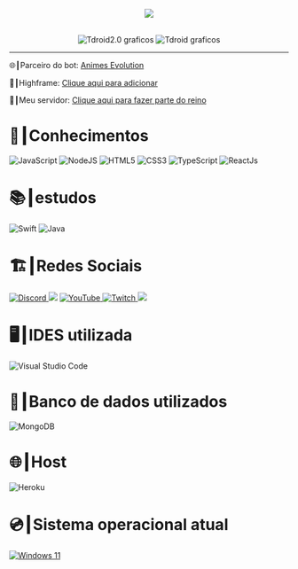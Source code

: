 </head>
<!-- BLOG-POST-LIST:START -->
<p align="center">
    <img src="https://discord.c99.nl/widget/theme-4/570700558533656586.png" />
</p>

<p align="center">
    <br>
    <img src="https://github-readme-stats.vercel.app/api?username=Tdroid20&show_icons=true&custom_title=Tdroid2.0&title_color=35ff00&bg_color=161B22&text_color=11bbb2&count_private=true&icon_color=35ff00&border_color=161B22"
            alt="Tdroid2.0 graficos" />
    <img src="https://github-readme-stats.vercel.app/api/top-langs/?username=Tdroid20&layout=compact&title_color=35ff00&bg_color=161B22&text_color=11bbb2&count_private=true&icon_color=11bbb2&border_color=161B22&show_icons=true&custom_title=Linguagens mais usadas"
            alt="Tdroid graficos " />

</p>
<hr>

<div>
    <p>
    🌐┃Parceiro do bot: <a href="https://discord.gg/animesbrasil">Animes Evolution</a>
</p>
<p>
    🤖┃Highframe: <a
        href="https://discord.com/oauth2/authorize?client_id=901168812563525702&permissions=2147483647&scope=bot%20applications.commands">Clique
        aqui para adicionar</a>
</p>
<p>
    🏰┃Meu servidor: <a href="https://discord.gg/NMv9a2dzHb">Clique aqui para fazer parte do reino</a>
</p>
</div

<br>
<h1>📑┃Conhecimentos</h1>
<div>
    <img alt="JavaScript" src="https://img.shields.io/badge/javascript-%23323330.svg?style=for-the-badge&logo=javascript&logoColor=%23F7DF1E" />
    <img alt="NodeJS" src="https://img.shields.io/badge/node.js-%2343853D.svg?style=for-the-badge&logo=node.js&logoColor=white" />
    <img alt="HTML5" src="https://img.shields.io/badge/html5-%23E34F26.svg?style=for-the-badge&logo=html5&logoColor=white" />
    <img alt="CSS3" src="https://img.shields.io/badge/css3-%231572B6.svg?style=for-the-badge&logo=css3&logoColor=white" />
    <img alt="TypeScript" src="https://img.shields.io/badge/typescript-%23007ACC.svg?style=for-the-badge&logo=typescript&logoColor=white" />
    <img alt="ReactJs" src="https://img.shields.io/badge/ReactJs-%2320232a.svg?style=for-the-badge&logo=react&logoColor=%2361DAFB" />
</div>
<h1>📚┃estudos </h1>
    <div>
          <img alt="Swift" src="https://img.shields.io/badge/swift-F54A2A?style=for-the-badge&logo=swift&logoColor=white" />
          <img alt="Java" src="https://img.shields.io/badge/java-%23ED8B00.svg?style=for-the-badge&logo=java&logoColor=white" />
    </div>
<h1>🏗️┃Redes Sociais</h1>

<div>
    <a href="https://discord.gg/NMv9a2dzHb">
        <img alt="Discord" src="https://img.shields.io/badge/Discord-%237289DA.svg?style=for-the-badge&logo=discord&logoColor=white" />
    </a>
        <img src="https://img.shields.io/badge/PSN-%230070D1.svg?style=for-the-badge&logo=Playstation&logoColor=white"> 
    <a href="https://youtube.com/c/tdroid20youtuber">
        <img alt="YouTube" src="https://img.shields.io/badge/T droid 2.0-%23FF0000.svg?style=for-the-badge&logo=YouTube&logoColor=white" />
    </a>
    <a href="https://www.twitch.tv/tdroid20">
            <img alt="Twitch" src="https://img.shields.io/badge/Twitch-9347FF?style=for-the-badge&logo=twitch&logoColor=white" />
    </a>
    <a href="https://steamcommunity.com/id/Tdroid20/">
        <img src="https://img.shields.io/badge/steam-%23000000.svg?style=for-the-badge&logo=steam&logoColor=white" />
</a>
</div
<br>
<h1>🖥️┃IDES utilizada</h1>
<img alt="Visual Studio Code" src="https://img.shields.io/badge/Visual%20Studio%20Code-0078d7.svg?style=for-the-badge&logo=visual-studio-code&logoColor=white" />
    
<h1>💾┃Banco de dados utilizados</h1>
<img alt="MongoDB" src="https://img.shields.io/badge/MongoDB-%234ea94b.svg?style=for-the-badge&logo=mongodb&logoColor=white" />

<h1>🌐┃Host</h1>
<img alt="Heroku" src="https://img.shields.io/badge/heroku-%23430098.svg?style=for-the-badge&logo=heroku&logoColor=white">

<h1 class="titles">💿┃Sistema operacional atual</h1>
<a href="https://www.microsoft.com/pt-br/software-download/windows11">
    <img alt="Windows 11" src="https://img.shields.io/badge/Windows%2011-0078D6?style=for-the-badge&logo=windows&logoColor=white" />
</a>

<!-- BLOG-POST-LIST:END -->
